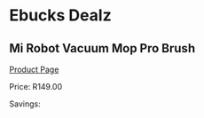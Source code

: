 
# Ebucks Dealz
## Mi Robot Vacuum Mop Pro Brush
[Product Page](https://www.ebucks.com/web/shop/productSelected.do?prodId=1160137260&catId=844502363)

Price: R149.00

Savings: 


	